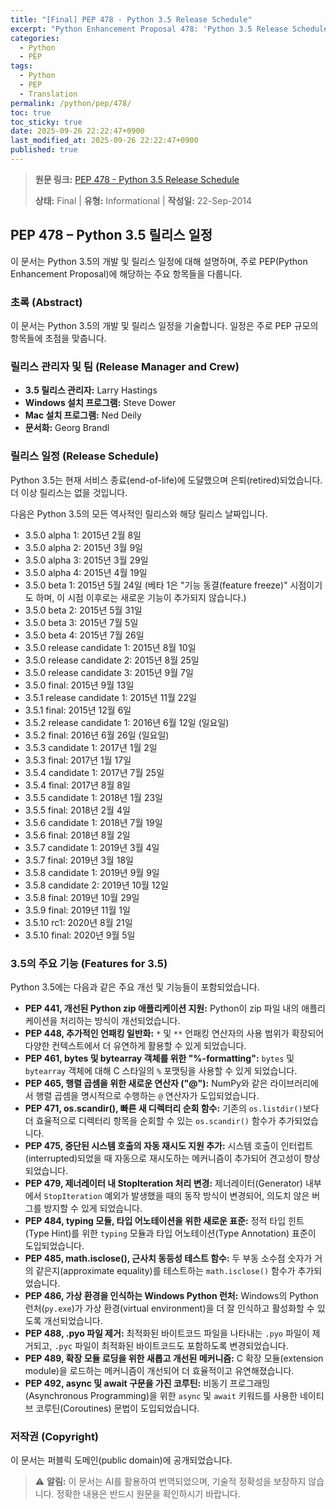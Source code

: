 ```yaml
---
title: "[Final] PEP 478 - Python 3.5 Release Schedule"
excerpt: "Python Enhancement Proposal 478: 'Python 3.5 Release Schedule'에 대한 한국어 번역입니다."
categories:
  - Python
  - PEP
tags:
  - Python
  - PEP
  - Translation
permalink: /python/pep/478/
toc: true
toc_sticky: true
date: 2025-09-26 22:22:47+0900
last_modified_at: 2025-09-26 22:22:47+0900
published: true
---
```

> **원문 링크:** [PEP 478 - Python 3.5 Release Schedule](https://peps.python.org/pep-0478/)
>
> **상태:** Final | **유형:** Informational | **작성일:** 22-Sep-2014

## PEP 478 – Python 3.5 릴리스 일정

이 문서는 Python 3.5의 개발 및 릴리스 일정에 대해 설명하며, 주로 PEP(Python Enhancement Proposal)에 해당하는 주요 항목들을 다룹니다.

### 초록 (Abstract)

이 문서는 Python 3.5의 개발 및 릴리스 일정을 기술합니다. 일정은 주로 PEP 규모의 항목들에 초점을 맞춥니다.

### 릴리스 관리자 및 팀 (Release Manager and Crew)

*   **3.5 릴리스 관리자:** Larry Hastings
*   **Windows 설치 프로그램:** Steve Dower
*   **Mac 설치 프로그램:** Ned Deily
*   **문서화:** Georg Brandl

### 릴리스 일정 (Release Schedule)

Python 3.5는 현재 서비스 종료(end-of-life)에 도달했으며 은퇴(retired)되었습니다. 더 이상 릴리스는 없을 것입니다.

다음은 Python 3.5의 모든 역사적인 릴리스와 해당 릴리스 날짜입니다.

*   3.5.0 alpha 1: 2015년 2월 8일
*   3.5.0 alpha 2: 2015년 3월 9일
*   3.5.0 alpha 3: 2015년 3월 29일
*   3.5.0 alpha 4: 2015년 4월 19일
*   3.5.0 beta 1: 2015년 5월 24일 (베타 1은 "기능 동결(feature freeze)" 시점이기도 하며, 이 시점 이후로는 새로운 기능이 추가되지 않습니다.)
*   3.5.0 beta 2: 2015년 5월 31일
*   3.5.0 beta 3: 2015년 7월 5일
*   3.5.0 beta 4: 2015년 7월 26일
*   3.5.0 release candidate 1: 2015년 8월 10일
*   3.5.0 release candidate 2: 2015년 8월 25일
*   3.5.0 release candidate 3: 2015년 9월 7일
*   3.5.0 final: 2015년 9월 13일
*   3.5.1 release candidate 1: 2015년 11월 22일
*   3.5.1 final: 2015년 12월 6일
*   3.5.2 release candidate 1: 2016년 6월 12일 (일요일)
*   3.5.2 final: 2016년 6월 26일 (일요일)
*   3.5.3 candidate 1: 2017년 1월 2일
*   3.5.3 final: 2017년 1월 17일
*   3.5.4 candidate 1: 2017년 7월 25일
*   3.5.4 final: 2017년 8월 8일
*   3.5.5 candidate 1: 2018년 1월 23일
*   3.5.5 final: 2018년 2월 4일
*   3.5.6 candidate 1: 2018년 7월 19일
*   3.5.6 final: 2018년 8월 2일
*   3.5.7 candidate 1: 2019년 3월 4일
*   3.5.7 final: 2019년 3월 18일
*   3.5.8 candidate 1: 2019년 9월 9일
*   3.5.8 candidate 2: 2019년 10월 12일
*   3.5.8 final: 2019년 10월 29일
*   3.5.9 final: 2019년 11월 1일
*   3.5.10 rc1: 2020년 8월 21일
*   3.5.10 final: 2020년 9월 5일

### 3.5의 주요 기능 (Features for 3.5)

Python 3.5에는 다음과 같은 주요 개선 및 기능들이 포함되었습니다.

*   **PEP 441, 개선된 Python zip 애플리케이션 지원:** Python이 zip 파일 내의 애플리케이션을 처리하는 방식이 개선되었습니다.
*   **PEP 448, 추가적인 언패킹 일반화:** `*` 및 `**` 언패킹 연산자의 사용 범위가 확장되어 다양한 컨텍스트에서 더 유연하게 활용할 수 있게 되었습니다.
*   **PEP 461, bytes 및 bytearray 객체를 위한 "%-formatting":** `bytes` 및 `bytearray` 객체에 대해 C 스타일의 `%` 포맷팅을 사용할 수 있게 되었습니다.
*   **PEP 465, 행렬 곱셈을 위한 새로운 연산자 ("@"):** NumPy와 같은 라이브러리에서 행렬 곱셈을 명시적으로 수행하는 `@` 연산자가 도입되었습니다.
*   **PEP 471, os.scandir(), 빠른 새 디렉터리 순회 함수:** 기존의 `os.listdir()`보다 더 효율적으로 디렉터리 항목을 순회할 수 있는 `os.scandir()` 함수가 추가되었습니다.
*   **PEP 475, 중단된 시스템 호출의 자동 재시도 지원 추가:** 시스템 호출이 인터럽트(interrupted)되었을 때 자동으로 재시도하는 메커니즘이 추가되어 견고성이 향상되었습니다.
*   **PEP 479, 제너레이터 내 StopIteration 처리 변경:** 제너레이터(Generator) 내부에서 `StopIteration` 예외가 발생했을 때의 동작 방식이 변경되어, 의도치 않은 버그를 방지할 수 있게 되었습니다.
*   **PEP 484, typing 모듈, 타입 어노테이션을 위한 새로운 표준:** 정적 타입 힌트(Type Hint)를 위한 `typing` 모듈과 타입 어노테이션(Type Annotation) 표준이 도입되었습니다.
*   **PEP 485, math.isclose(), 근사치 동등성 테스트 함수:** 두 부동 소수점 숫자가 거의 같은지(approximate equality)를 테스트하는 `math.isclose()` 함수가 추가되었습니다.
*   **PEP 486, 가상 환경을 인식하는 Windows Python 런처:** Windows의 Python 런처(`py.exe`)가 가상 환경(virtual environment)을 더 잘 인식하고 활성화할 수 있도록 개선되었습니다.
*   **PEP 488, .pyo 파일 제거:** 최적화된 바이트코드 파일을 나타내는 `.pyo` 파일이 제거되고, `.pyc` 파일이 최적화된 바이트코드도 포함하도록 변경되었습니다.
*   **PEP 489, 확장 모듈 로딩을 위한 새롭고 개선된 메커니즘:** C 확장 모듈(extension module)을 로드하는 메커니즘이 개선되어 더 효율적이고 유연해졌습니다.
*   **PEP 492, async 및 await 구문을 가진 코루틴:** 비동기 프로그래밍(Asynchronous Programming)을 위한 `async` 및 `await` 키워드를 사용한 네이티브 코루틴(Coroutines) 문법이 도입되었습니다.

### 저작권 (Copyright)

이 문서는 퍼블릭 도메인(public domain)에 공개되었습니다.

> ⚠️ **알림:** 이 문서는 AI를 활용하여 번역되었으며, 기술적 정확성을 보장하지 않습니다. 정확한 내용은 반드시 원문을 확인하시기 바랍니다.